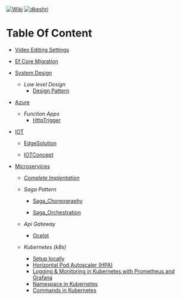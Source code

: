 [![Wiki](https://img.shields.io/badge/Study-Wiki-blue?logo=wikipedia)](https://github.com/dkeshri/Study/wiki)
[![dkeshri](https://img.shields.io/badge/dkeshri-yellow?logo=github)](https://github.com/dkeshri/Study)

# Table Of Content
* [Video Editing Settings](./VideoEditing/README.md)
* [Ef Core Migration](./Backend/README.md)
* [System Design](./Backend/dotnet/dkeshri/SystemDesign/)
    
    * *Low level Design*
        * [Design Pattern](./Backend/dotnet/dkeshri/SystemDesign/Dkeshri.SystemDesign.LowLevel/)

* [Azure](./Backend/dotnet/Azure/)   
    
    * *Function Apps*
        * [HttpTrigger](./Backend/dotnet/Azure/Dkeshri.HttpTrigger.AzureFunction/)

* [IOT](./Backend/dotnet/IOT/)

    * [EdgeSolution](./Backend/dotnet/IOT/EdgeSolution/)

    * [IOTConcept](./Backend/dotnet/IOT/IOTConcept)

* [Microservices](./Backend/dotnet/Microservices/)

    * [*Complete Implentation*](./Backend/dotnet/Microservices/MergeAllConcept/)

    * *Saga Pattern*
    
        * [Saga_Choreography](./Backend/dotnet/Microservices/SagaPattern/Saga_Choreography/)

        * [Saga_Orchestration](./Backend/dotnet/Microservices/SagaPattern/Saga_Orchestration/)

    * *Api Gateway*

        * [Ocelot](./Backend/dotnet/Microservices/ApiGateway/Ocelot/)

    * *Kubernetes (k8s)*

        * [Setup locally](./Backend/dotnet/Microservices/MergeAllConcept/k8s/)
        * [Horizontal Pod Autoscaler (HPA)](./Backend/dotnet/Microservices/MergeAllConcept/k8s/hpa/README.md)
        * [Logging & Monitoring in Kubernetes with Prometheus and Grafana](./Backend/dotnet/Microservices/MergeAllConcept/k8s/monitoring/README.md)
        * [Namespace in Kubernetes](./Backend/dotnet/Microservices/MergeAllConcept/k8s/namespace/README.md)
        * [Commands in Kubernetes](./Backend/dotnet/Microservices/MergeAllConcept/k8s/commands/README.md)


